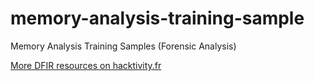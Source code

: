 # memory-analysis-training-sample
Memory Analysis Training Samples (Forensic Analysis)

[More DFIR resources on hacktivity.fr](https://hacktivity.fr/)
